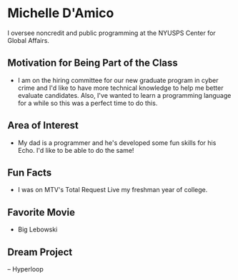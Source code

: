 # Michelle D'Amico

I oversee noncredit and public programming at the NYUSPS Center for Global Affairs.

## Motivation for Being Part of the Class 
- I am on the hiring committee for our new graduate program in cyber crime and I'd like to have more technical knowledge to help me better evaluate candidates. Also, I've wanted to learn a programming language for a while so this was a perfect time to do this.

## Area of Interest 
- My dad is a programmer and he's developed some fun skills for his Echo. I'd like to be able to do the same!

## Fun Facts 
- I was on MTV's Total Request Live my freshman year of college.

## Favorite Movie 
- Big Lebowski

## Dream Project 
– Hyperloop

